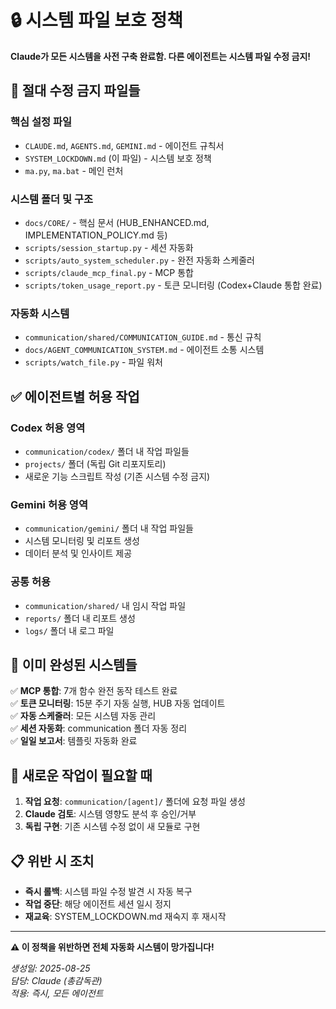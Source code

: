 # 🔒 시스템 파일 보호 정책

**Claude가 모든 시스템을 사전 구축 완료함. 다른 에이전트는 시스템 파일 수정 금지!**

## 🚨 **절대 수정 금지 파일들**

### 핵심 설정 파일
- `CLAUDE.md`, `AGENTS.md`, `GEMINI.md` - 에이전트 규칙서
- `SYSTEM_LOCKDOWN.md` (이 파일) - 시스템 보호 정책
- `ma.py`, `ma.bat` - 메인 런처

### 시스템 폴더 및 구조
- `docs/CORE/` - 핵심 문서 (HUB_ENHANCED.md, IMPLEMENTATION_POLICY.md 등)
- `scripts/session_startup.py` - 세션 자동화
- `scripts/auto_system_scheduler.py` - 완전 자동화 스케줄러
- `scripts/claude_mcp_final.py` - MCP 통합
- `scripts/token_usage_report.py` - 토큰 모니터링 (Codex+Claude 통합 완료)

### 자동화 시스템
- `communication/shared/COMMUNICATION_GUIDE.md` - 통신 규칙
- `docs/AGENT_COMMUNICATION_SYSTEM.md` - 에이전트 소통 시스템
- `scripts/watch_file.py` - 파일 워처

## ✅ **에이전트별 허용 작업**

### Codex 허용 영역
- `communication/codex/` 폴더 내 작업 파일들
- `projects/` 폴더 (독립 Git 리포지토리)
- 새로운 기능 스크립트 작성 (기존 시스템 수정 금지)

### Gemini 허용 영역  
- `communication/gemini/` 폴더 내 작업 파일들
- 시스템 모니터링 및 리포트 생성
- 데이터 분석 및 인사이트 제공

### 공통 허용
- `communication/shared/` 내 임시 작업 파일
- `reports/` 폴더 내 리포트 생성
- `logs/` 폴더 내 로그 파일

## 🎯 **이미 완성된 시스템들**

✅ **MCP 통합**: 7개 함수 완전 동작 테스트 완료  
✅ **토큰 모니터링**: 15분 주기 자동 실행, HUB 자동 업데이트  
✅ **자동 스케줄러**: 모든 시스템 자동 관리  
✅ **세션 자동화**: communication 폴더 자동 정리  
✅ **일일 보고서**: 템플릿 자동화 완료  

## 🔧 **새로운 작업이 필요할 때**

1. **작업 요청**: `communication/[agent]/` 폴더에 요청 파일 생성
2. **Claude 검토**: 시스템 영향도 분석 후 승인/거부
3. **독립 구현**: 기존 시스템 수정 없이 새 모듈로 구현

## 📋 **위반 시 조치**

- **즉시 롤백**: 시스템 파일 수정 발견 시 자동 복구
- **작업 중단**: 해당 에이전트 세션 일시 정지
- **재교육**: SYSTEM_LOCKDOWN.md 재숙지 후 재시작

---

**⚠️ 이 정책을 위반하면 전체 자동화 시스템이 망가집니다!**

*생성일: 2025-08-25*  
*담당: Claude (총감독관)*  
*적용: 즉시, 모든 에이전트*